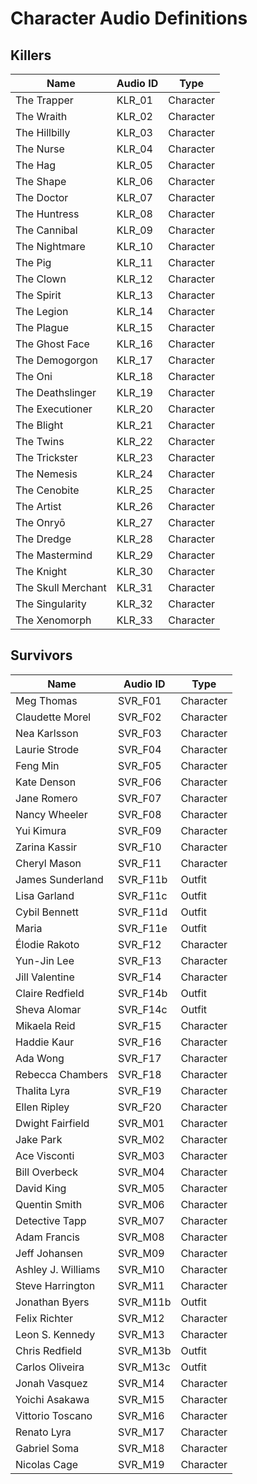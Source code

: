 # Character Audio Definitions

## Killers

| Name               | Audio ID | Type      |
|--------------------|----------|-----------|
| The Trapper        | KLR_01   | Character |
| The Wraith         | KLR_02   | Character |
| The Hillbilly      | KLR_03   | Character |
| The Nurse          | KLR_04   | Character |
| The Hag            | KLR_05   | Character |
| The Shape          | KLR_06   | Character |
| The Doctor         | KLR_07   | Character |
| The Huntress       | KLR_08   | Character |
| The Cannibal       | KLR_09   | Character |
| The Nightmare      | KLR_10   | Character |
| The Pig            | KLR_11   | Character |
| The Clown          | KLR_12   | Character |
| The Spirit         | KLR_13   | Character |
| The Legion         | KLR_14   | Character |
| The Plague         | KLR_15   | Character |
| The Ghost Face     | KLR_16   | Character |
| The Demogorgon     | KLR_17   | Character |
| The Oni            | KLR_18   | Character |
| The Deathslinger   | KLR_19   | Character |
| The Executioner    | KLR_20   | Character |
| The Blight         | KLR_21   | Character |
| The Twins          | KLR_22   | Character |
| The Trickster      | KLR_23   | Character |
| The Nemesis        | KLR_24   | Character |
| The Cenobite       | KLR_25   | Character |
| The Artist         | KLR_26   | Character |
| The Onryō          | KLR_27   | Character |
| The Dredge         | KLR_28   | Character |
| The Mastermind     | KLR_29   | Character |
| The Knight         | KLR_30   | Character |
| The Skull Merchant | KLR_31   | Character |
| The Singularity    | KLR_32   | Character |
| The Xenomorph      | KLR_33   | Character |

## Survivors

| Name               | Audio ID | Type      |
|--------------------|----------|-----------|
| Meg Thomas         | SVR_F01  | Character |
| Claudette Morel    | SVR_F02  | Character |
| Nea Karlsson       | SVR_F03  | Character |
| Laurie Strode      | SVR_F04  | Character |
| Feng Min           | SVR_F05  | Character |
| Kate Denson        | SVR_F06  | Character |
| Jane Romero        | SVR_F07  | Character |
| Nancy Wheeler      | SVR_F08  | Character |
| Yui Kimura         | SVR_F09  | Character |
| Zarina Kassir      | SVR_F10  | Character |
| Cheryl Mason       | SVR_F11  | Character |
| James Sunderland   | SVR_F11b | Outfit    |
| Lisa Garland       | SVR_F11c | Outfit    |
| Cybil Bennett      | SVR_F11d | Outfit    |
| Maria              | SVR_F11e | Outfit    |
| Élodie Rakoto      | SVR_F12  | Character |
| Yun-Jin Lee        | SVR_F13  | Character |
| Jill Valentine     | SVR_F14  | Character |
| Claire Redfield    | SVR_F14b | Outfit    |
| Sheva Alomar       | SVR_F14c | Outfit    |
| Mikaela Reid       | SVR_F15  | Character |
| Haddie Kaur        | SVR_F16  | Character |
| Ada Wong           | SVR_F17  | Character |
| Rebecca Chambers   | SVR_F18  | Character |
| Thalita Lyra       | SVR_F19  | Character |
| Ellen Ripley       | SVR_F20  | Character |
| Dwight Fairfield   | SVR_M01  | Character |
| Jake Park          | SVR_M02  | Character |
| Ace Visconti       | SVR_M03  | Character |
| Bill Overbeck      | SVR_M04  | Character |
| David King         | SVR_M05  | Character |
| Quentin Smith      | SVR_M06  | Character |
| Detective Tapp     | SVR_M07  | Character |
| Adam Francis       | SVR_M08  | Character |
| Jeff Johansen      | SVR_M09  | Character |
| Ashley J. Williams | SVR_M10  | Character |
| Steve Harrington   | SVR_M11  | Character |
| Jonathan Byers     | SVR_M11b | Outfit    |
| Felix Richter      | SVR_M12  | Character |
| Leon S. Kennedy    | SVR_M13  | Character |
| Chris Redfield     | SVR_M13b | Outfit    |
| Carlos Oliveira    | SVR_M13c | Outfit    |
| Jonah Vasquez      | SVR_M14  | Character |
| Yoichi Asakawa     | SVR_M15  | Character |
| Vittorio Toscano   | SVR_M16  | Character |
| Renato Lyra        | SVR_M17  | Character |
| Gabriel Soma       | SVR_M18  | Character |
| Nicolas Cage       | SVR_M19  | Character |